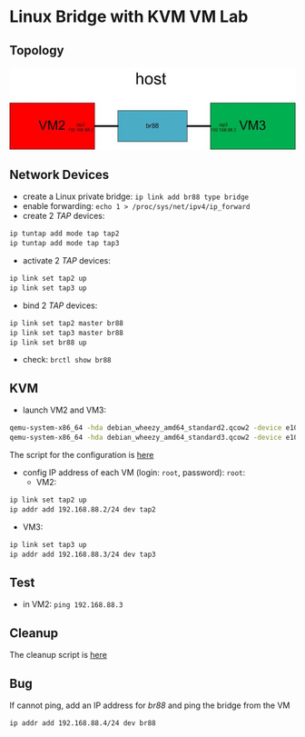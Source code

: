 # Linux Bridge with KVM VM Lab
## Topology
![communicate between 2 VMs through a Linux bridge](vm-br-vm.jpg)

## Network Devices
- create a Linux private bridge: `ip link add br88 type bridge`
- enable forwarding: `echo 1 > /proc/sys/net/ipv4/ip_forward` 
- create 2 *TAP* devices:
 ```bash
ip tuntap add mode tap tap2
ip tuntap add mode tap tap3
```
- activate 2 *TAP* devices:  
```bash
ip link set tap2 up
ip link set tap3 up
```
- bind 2 *TAP* devices:
```bash
ip link set tap2 master br88
ip link set tap3 master br88
ip link set br88 up
```
- check: `brctl show br88`

## KVM
- launch VM2 and VM3:
```bash
qemu-system-x86_64 -hda debian_wheezy_amd64_standard2.qcow2 -device e1000,netdev=net0,mac=00:11:22:33:44:02 -netdev tap,id=net0,ifname=tap2,script=no,downscript=no -name vm2 -daemonize
qemu-system-x86_64 -hda debian_wheezy_amd64_standard3.qcow2 -device e1000,netdev=net0,mac=00:11:22:33:44:03 -netdev tap,id=net0,ifname=tap3,script=no,downscript=no -name vm3 -daemonize
```

The script for the configuration is [here](vm-br-vm-kvm.sh)

- config IP address of each VM (login: `root`, password): `root`:
  - VM2:
```bash
ip link set tap2 up
ip addr add 192.168.88.2/24 dev tap2
```   
  - VM3: 
```bash
ip link set tap3 up
ip addr add 192.168.88.3/24 dev tap3
```

## Test
- in VM2: `ping 192.168.88.3`

## Cleanup
The cleanup script is [here](vm-br-vm-kvm-clean.sh)

## Bug
If cannot ping, add an IP address for *br88* and ping the bridge from the VM
```bash
ip addr add 192.168.88.4/24 dev br88
```

